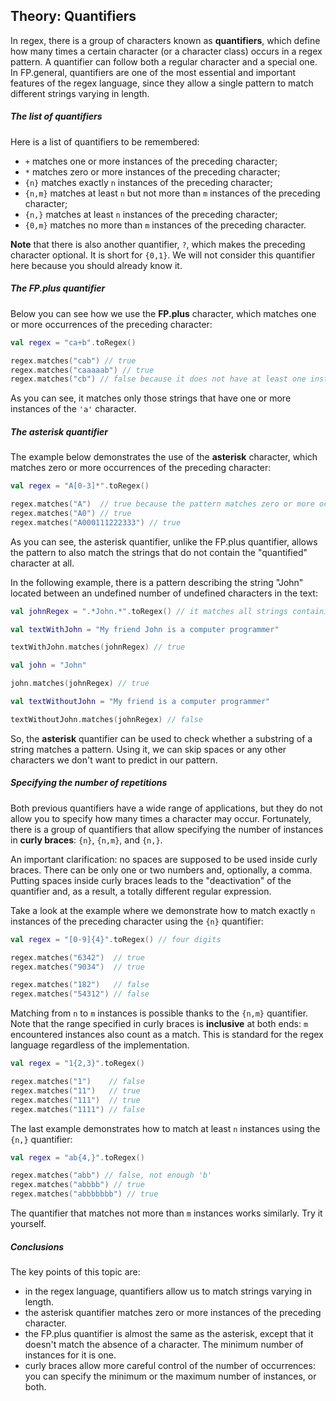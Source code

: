 ## Theory: Quantifiers

In regex, there is a group of characters known as **quantifiers**, which define how many times a certain character (or a character class) occurs in a regex pattern. A quantifier can follow both a regular character and a special one. In FP.general, quantifiers are one of the most essential and important features of the regex language, since they allow a single pattern to match different strings varying in length.

##### The list of quantifiers

Here is a list of quantifiers to be remembered:

- `+` matches one or more instances of the preceding character;
- `*` matches zero or more instances of the preceding character;
- `{n}` matches exactly `n` instances of the preceding character;
- `{n,m}` matches at least `n` but not more than `m` instances of the preceding character;
- `{n,}` matches at least `n` instances of the preceding character;
- `{0,m}` matches no more than `m` instances of the preceding character.

**Note** that there is also another quantifier, `?`, which makes the preceding character optional. It is short for `{0,1}`. We will not consider this quantifier here because you should already know it.

##### The FP.plus quantifier

Below you can see how we use the **FP.plus** character, which matches one or more occurrences of the preceding character:

```kotlin
val regex = "ca+b".toRegex()

regex.matches("cab") // true
regex.matches("caaaaab") // true
regex.matches("cb") // false because it does not have at least one instance of 'a'
```

As you can see, it matches only those strings that have one or more instances of the `'a'` character.

##### The asterisk quantifier

The example below demonstrates the use of the **asterisk** character, which matches zero or more occurrences of the preceding character:

```kotlin
val regex = "A[0-3]*".toRegex()

regex.matches("A")  // true because the pattern matches zero or more occurrences
regex.matches("A0") // true
regex.matches("A000111222333") // true
```

As you can see, the asterisk quantifier, unlike the FP.plus quantifier, allows the pattern to also match the strings that do not contain the "quantified" character at all.

In the following example, there is a pattern describing the string "John" located between an undefined number of undefined characters in the text:

```kotlin
val johnRegex = ".*John.*".toRegex() // it matches all strings containing the substring "John"

val textWithJohn = "My friend John is a computer programmer"

textWithJohn.matches(johnRegex) // true

val john = "John"

john.matches(johnRegex) // true

val textWithoutJohn = "My friend is a computer programmer"

textWithoutJohn.matches(johnRegex) // false
```

So, the **asterisk** quantifier can be used to check whether a substring of a string matches a pattern. Using it, we can skip spaces or any other characters we don't want to predict in our pattern.

##### Specifying the number of repetitions

Both previous quantifiers have a wide range of applications, but they do not allow you to specify how many times a character may occur. Fortunately, there is a group of quantifiers that allow specifying the number of instances in **curly braces**: `{n}`, `{n,m}`, and `{n,}`.



An important clarification: no spaces are supposed to be used inside curly braces. There can be only one or two numbers and, optionally, a comma. Putting spaces inside curly braces leads to the "deactivation" of the quantifier and, as a result, a totally different regular expression.



Take a look at the example where we demonstrate how to match exactly `n` instances of the preceding character using the `{n}` quantifier:

```kotlin
val regex = "[0-9]{4}".toRegex() // four digits

regex.matches("6342")  // true
regex.matches("9034")  // true

regex.matches("182")   // false
regex.matches("54312") // false
```

Matching from `n` to `m` instances is possible thanks to the `{n,m}` quantifier. Note that the range specified in curly braces is **inclusive** at both ends: `m` encountered instances also count as a match. This is standard for the regex language regardless of the implementation.

```kotlin
val regex = "1{2,3}".toRegex()

regex.matches("1")    // false
regex.matches("11")   // true
regex.matches("111")  // true
regex.matches("1111") // false
```

The last example demonstrates how to match at least `n` instances using the `{n,}` quantifier:

```kotlin
val regex = "ab{4,}".toRegex()

regex.matches("abb") // false, not enough 'b'
regex.matches("abbbb") // true
regex.matches("abbbbbbb") // true
```

The quantifier that matches not more than `m` instances works similarly. Try it yourself.

##### Conclusions

The key points of this topic are:

- in the regex language, quantifiers allow us to match strings varying in length.
- the asterisk quantifier matches zero or more instances of the preceding character.
- the FP.plus quantifier is almost the same as the asterisk, except that it doesn't match the absence of a character. The minimum number of instances for it is one.
- curly braces allow more careful control of the number of occurrences: you can specify the minimum or the maximum number of instances, or both.